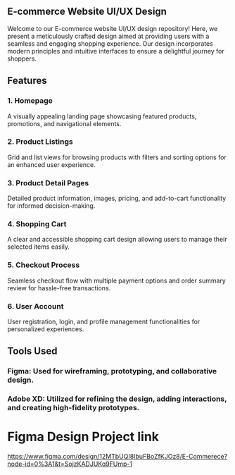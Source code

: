 
## E-commerce Website UI/UX Design 
Welcome to our E-commerce website UI/UX design repository! Here, we present a meticulously crafted design aimed at providing users with a seamless and engaging shopping experience. Our design incorporates modern principles and intuitive interfaces to ensure a delightful journey for shoppers.

## Features
### 1. Homepage
A visually appealing landing page showcasing featured products, promotions, and navigational elements.

### 2. Product Listings
Grid and list views for browsing products with filters and sorting options for an enhanced user experience.

### 3. Product Detail Pages
Detailed product information, images, pricing, and add-to-cart functionality for informed decision-making.

### 4. Shopping Cart
A clear and accessible shopping cart design allowing users to manage their selected items easily.

### 5. Checkout Process
Seamless checkout flow with multiple payment options and order summary review for hassle-free transactions.

### 6. User Account
User registration, login, and profile management functionalities for personalized experiences.

## Tools Used
### Figma: Used for wireframing, prototyping, and collaborative design.
### Adobe XD: Utilized for refining the design, adding interactions, and creating high-fidelity prototypes.


# Figma Design Project link
https://www.figma.com/design/12MTbUQI8IbuFBoZfKJOz8/E-Commerece?node-id=0%3A1&t=SojzKADJUKq9FUmp-1

